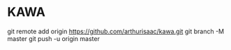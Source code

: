 # KAWA
git remote add origin https://github.com/arthurisaac/kawa.git
git branch -M master
git push -u origin master
